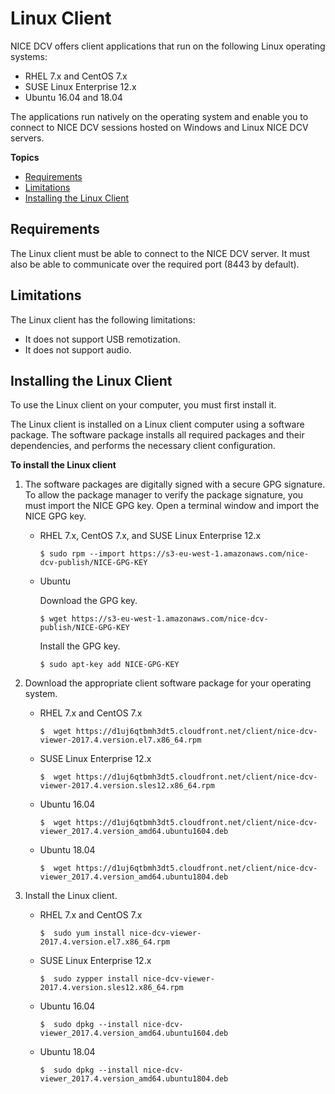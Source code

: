 # Linux Client<a name="client-linux"></a>

NICE DCV offers client applications that run on the following Linux operating systems:
+ RHEL 7\.x and CentOS 7\.x
+ SUSE Linux Enterprise 12\.x
+ Ubuntu 16\.04 and 18\.04

The applications run natively on the operating system and enable you to connect to NICE DCV sessions hosted on Windows and Linux NICE DCV servers\.

**Topics**
+ [Requirements](#client-lin-requirements)
+ [Limitations](#client-linux-limitations)
+ [Installing the Linux Client](#client-linux-install)

## Requirements<a name="client-lin-requirements"></a>

The Linux client must be able to connect to the NICE DCV server\. It must also be able to communicate over the required port \(8443 by default\)\.

## Limitations<a name="client-linux-limitations"></a>

The Linux client has the following limitations:
+ It does not support USB remotization\.
+ It does not support audio\.

## Installing the Linux Client<a name="client-linux-install"></a>

To use the Linux client on your computer, you must first install it\.

The Linux client is installed on a Linux client computer using a software package\. The software package installs all required packages and their dependencies, and performs the necessary client configuration\.

**To install the Linux client**

1. The software packages are digitally signed with a secure GPG signature\. To allow the package manager to verify the package signature, you must import the NICE GPG key\. Open a terminal window and import the NICE GPG key\.
   + RHEL 7\.x, CentOS 7\.x, and SUSE Linux Enterprise 12\.x

     ```
     $ sudo rpm --import https://s3-eu-west-1.amazonaws.com/nice-dcv-publish/NICE-GPG-KEY
     ```
   + Ubuntu

     Download the GPG key\.

     ```
     $ wget https://s3-eu-west-1.amazonaws.com/nice-dcv-publish/NICE-GPG-KEY
     ```

     Install the GPG key\.

     ```
     $ sudo apt-key add NICE-GPG-KEY
     ```

1. Download the appropriate client software package for your operating system\.
   + RHEL 7\.x and CentOS 7\.x

     ```
     $  wget https://d1uj6qtbmh3dt5.cloudfront.net/client/nice-dcv-viewer-2017.4.version.el7.x86_64.rpm
     ```
   + SUSE Linux Enterprise 12\.x

     ```
     $  wget https://d1uj6qtbmh3dt5.cloudfront.net/client/nice-dcv-viewer-2017.4.version.sles12.x86_64.rpm
     ```
   + Ubuntu 16\.04

     ```
     $  wget https://d1uj6qtbmh3dt5.cloudfront.net/client/nice-dcv-viewer_2017.4.version_amd64.ubuntu1604.deb
     ```
   + Ubuntu 18\.04

     ```
     $  wget https://d1uj6qtbmh3dt5.cloudfront.net/client/nice-dcv-viewer_2017.4.version_amd64.ubuntu1804.deb
     ```

1. Install the Linux client\.
   + RHEL 7\.x and CentOS 7\.x

     ```
     $  sudo yum install nice-dcv-viewer-2017.4.version.el7.x86_64.rpm
     ```
   + SUSE Linux Enterprise 12\.x

     ```
     $  sudo zypper install nice-dcv-viewer-2017.4.version.sles12.x86_64.rpm
     ```
   + Ubuntu 16\.04

     ```
     $  sudo dpkg --install nice-dcv-viewer_2017.4.version_amd64.ubuntu1604.deb
     ```
   + Ubuntu 18\.04

     ```
     $  sudo dpkg --install nice-dcv-viewer_2017.4.version_amd64.ubuntu1804.deb
     ```
